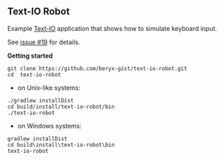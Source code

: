 ## Text-IO Robot ##

Example [Text-IO](https://github.com/beryx/text-io) application that shows how to simulate keyboard input.

See [issue #19](https://github.com/beryx/text-io/issues/19) for details.


**Getting started**

```
git clone https://github.com/beryx-gist/text-io-robot.git
cd  text-io-robot
```

- on Unix-like systems:
```
./gradlew installDist
cd build/install/text-io-robot/bin
./text-io-robot
```


- on Windows systems:
```
gradlew installDist
cd build\install\text-io-robot\bin
text-io-robot
```
